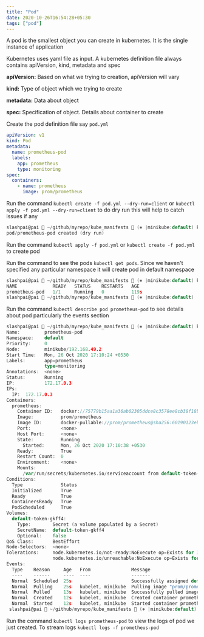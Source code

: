```yaml
---
title: "Pod"
date: 2020-10-26T16:54:28+05:30
tags: ["pod"] 
---
```


A pod is the smallest object you can create in kubernetes. It is the single instance of application

Kubernetes uses yaml file as input. A kubernetes definition file always contains apiVersion, kind, metadata and spec

**apiVersion:** Based on what we trying to creation, apiVersion will vary

**kind:**  Type of object which we trying to create

**metadata:** Data about object

**spec:** Specification of object. Details about container to create

Create the pod definition file say `pod.yml`

```yaml
apiVersion: v1
kind: Pod
metadata:
  name: prometheus-pod
  labels:
    app: prometheus
    type: monitoring
spec:
  containers:
    - name: prometheus
      image: prom/prometheus
```

Run the command `kubectl create -f pod.yml --dry-run=client` or `kubectl apply -f pod.yml --dry-run=client` to do dry run this will help to catch issues if any

```go
slashpai@pai  ~/github/myrepo/kube_manifests  (⎈ |minikube:default) kubectl create -f pod.yml --dry-run=client
pod/prometheus-pod created (dry run)
```

Run the command `kubectl apply -f pod.yml` or `kubectl create -f pod.yml` to create pod

Run the command to see the pods `kubectl get pods`. Since we haven't specified any particular namespace it will create pod in default namespace

```go
slashpai@pai  ~/github/myrepo/kube_manifests  (⎈ |minikube:default) kubectl get pods
NAME             READY   STATUS    RESTARTS   AGE
prometheus-pod   1/1     Running   0          119s
slashpai@pai  ~/github/myrepo/kube_manifests  (⎈ |minikube:default)
```

Run the command `kubectl describe pod prometheus-pod` to see details about pod particularly the events section

```go
slashpai@pai  ~/github/myrepo/kube_manifests  (⎈ |minikube:default) kubectl describe pod prometheus-pod
Name:         prometheus-pod
Namespace:    default
Priority:     0
Node:         minikube/192.168.49.2
Start Time:   Mon, 26 Oct 2020 17:10:24 +0530
Labels:       app=prometheus
              type=monitoring
Annotations:  <none>
Status:       Running
IP:           172.17.0.3
IPs:
  IP:  172.17.0.3
Containers:
  prometheus:
    Container ID:   docker://75779b15aa1a36ab02305ddce8c3578ee8cb38f18b9c3424754903852cb4aa85
    Image:          prom/prometheus
    Image ID:       docker-pullable://prom/prometheus@sha256:60190123eb28250f9e013df55b7d58e04e476011911219f5cedac3c73a8b74e6
    Port:           <none>
    Host Port:      <none>
    State:          Running
      Started:      Mon, 26 Oct 2020 17:10:38 +0530
    Ready:          True
    Restart Count:  0
    Environment:    <none>
    Mounts:
      /var/run/secrets/kubernetes.io/serviceaccount from default-token-gkff4 (ro)
Conditions:
  Type              Status
  Initialized       True 
  Ready             True 
  ContainersReady   True 
  PodScheduled      True 
Volumes:
  default-token-gkff4:
    Type:        Secret (a volume populated by a Secret)
    SecretName:  default-token-gkff4
    Optional:    false
QoS Class:       BestEffort
Node-Selectors:  <none>
Tolerations:     node.kubernetes.io/not-ready:NoExecute op=Exists for 300s
                 node.kubernetes.io/unreachable:NoExecute op=Exists for 300s
Events:
  Type    Reason     Age   From               Message
  ----    ------     ----  ----               -------
  Normal  Scheduled  25s                      Successfully assigned default/prometheus-pod to minikube
  Normal  Pulling    25s   kubelet, minikube  Pulling image "prom/prometheus"
  Normal  Pulled     13s   kubelet, minikube  Successfully pulled image "prom/prometheus" in 12.169051807s
  Normal  Created    12s   kubelet, minikube  Created container prometheus
  Normal  Started    12s   kubelet, minikube  Started container prometheus
 slashpai@pai  ~/github/myrepo/kube_manifests  (⎈ |minikube:default) 
```

Run the command `kubectl logs prometheus-pod` to view the logs of pod we just created. To stream logs `kubectl logs -f prometheus-pod`
